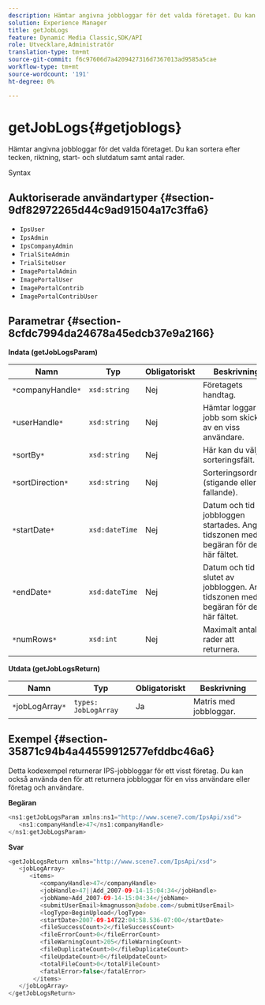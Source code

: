 ```yaml
---
description: Hämtar angivna jobbloggar för det valda företaget. Du kan sortera efter tecken, riktning, start- och slutdatum samt antal rader.
solution: Experience Manager
title: getJobLogs
feature: Dynamic Media Classic,SDK/API
role: Utvecklare,Administratör
translation-type: tm+mt
source-git-commit: f6c97606d7a4209427316d7367013ad9585a5cae
workflow-type: tm+mt
source-wordcount: '191'
ht-degree: 0%

---
```



# getJobLogs{#getjoblogs}

Hämtar angivna jobbloggar för det valda företaget. Du kan sortera efter tecken, riktning, start- och slutdatum samt antal rader.

Syntax

## Auktoriserade användartyper {#section-9df82972265d44c9ad91504a17c3ffa6}

* `IpsUser`
* `IpsAdmin`
* `IpsCompanyAdmin`
* `TrialSiteAdmin`
* `TrialSiteUser`
* `ImagePortalAdmin`
* `ImagePortalUser`
* `ImagePortalContrib`
* `ImagePortalContribUser`

## Parametrar {#section-8cfdc7994da24678a45edcb37e9a2166}

**Indata (getJobLogsParam)**

| Namn | Typ | Obligatoriskt | Beskrivning |
|---|---|---|---|
| `*`companyHandle`*` | `xsd:string` | Nej | Företagets handtag. |
| `*`userHandle`*` | `xsd:string` | Nej | Hämtar loggar för jobb som skickats av en viss användare. |
| `*`sortBy`*` | `xsd:string` | Nej | Här kan du välja sorteringsfält. |
| `*`sortDirection`*` | `xsd:string` | Nej | Sorteringsordning (stigande eller fallande). |
| `*`startDate`*` | `xsd:dateTime` | Nej | Datum och tid då jobbloggen startades. Ange tidszonen med begäran för det här fältet. |
| `*`endDate`*` | `xsd:dateTime` | Nej | Datum och tid för slutet av jobbloggen. Ange tidszonen med begäran för det här fältet. |
| `*`numRows`*` | `xsd:int` | Nej | Maximalt antal rader att returnera. |

**Utdata (getJobLogsReturn)**

| Namn | Typ | Obligatoriskt | Beskrivning |
|---|---|---|---|
| `*`jobLogArray`*` | `types: JobLogArray` | Ja | Matris med jobbloggar. |

## Exempel {#section-35871c94b4a44559912577efddbc46a6}

Detta kodexempel returnerar IPS-jobbloggar för ett visst företag. Du kan också använda den för att returnera jobbloggar för en viss användare eller företag och användare.

**Begäran**

```java
<ns1:getJobLogsParam xmlns:ns1="http://www.scene7.com/IpsApi/xsd">
   <ns1:companyHandle>47</ns1:companyHandle>
</ns1:getJobLogsParam>
```

**Svar**

```java
<getJobLogsReturn xmlns="http://www.scene7.com/IpsApi/xsd">
   <jobLogArray>
      <items>
         <companyHandle>47</companyHandle>
         <jobHandle>47||Add_2007-09-14-15:04:34</jobHandle>
         <jobName>Add_2007-09-14-15:04:34</jobName>
         <submitUserEmail>kmagnusson@adobe.com</submitUserEmail>
         <logType>BeginUpload</logType>
         <startDate>2007-09-14T22:04:58.536-07:00</startDate>
         <fileSuccessCount>2</fileSuccessCount>
         <fileErrorCount>0</fileErrorCount>
         <fileWarningCount>205</fileWarningCount>
         <fileDuplicateCount>0</fileDuplicateCount>
         <fileUpdateCount>0</fileUpdateCount>
         <totalFileCount>0</totalFileCount>
         <fatalError>false</fatalError>
       </items>
   </jobLogArray>
</getJobLogsReturn>
```

